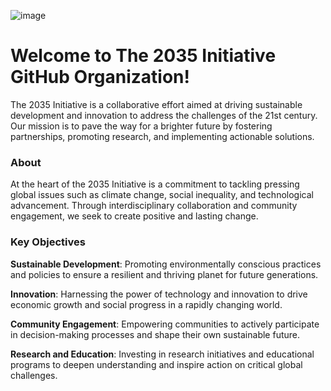 ![image](https://github.com/The2035Initiative/Buffer_Protocol_2035_Initiative_draft/assets/141206781/a801039a-1760-48e7-915c-76a41e71eac8)
# Welcome to The 2035 Initiative GitHub Organization!

The 2035 Initiative is a collaborative effort aimed at driving sustainable development and innovation to address the challenges of the 21st century. Our mission is to pave the way for a brighter future by fostering partnerships, promoting research, and implementing actionable solutions.

### About

At the heart of the 2035 Initiative is a commitment to tackling pressing global issues such as climate change, social inequality, and technological advancement. Through interdisciplinary collaboration and community engagement, we seek to create positive and lasting change.

### Key Objectives

**Sustainable Development**: Promoting environmentally conscious practices and policies to ensure a resilient and thriving planet for future generations.

**Innovation**: Harnessing the power of technology and innovation to drive economic growth and social progress in a rapidly changing world.

**Community Engagement**: Empowering communities to actively participate in decision-making processes and shape their own sustainable future.

**Research and Education**: Investing in research initiatives and educational programs to deepen understanding and inspire action on critical global challenges.
